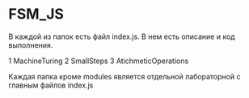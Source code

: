 # FSM_JS

В каждой из папок есть файл index.js.
В нем есть описание и код выполнения.

1 MachineTuring
2 SmallSteps
3 AtichmeticOperations

Каждая папка кроме modules является отдельной лабораторной с главным файлов index.js
